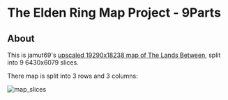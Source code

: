 # The Elden Ring Map Project - 9Parts

## About

This is jamut69's [upscaled 19290x18238 map of The Lands Between](https://www.nexusmods.com/eldenring/mods/237), split into 9 6430x6079 slices.

There map is split into 3 rows and 3 columns:

![map_slices](https://github.com/TheCampsiteRule/elden-ring-map-project/edit/development/9Parts/The-Lands-Between-812x768-slice-view.jpg)
